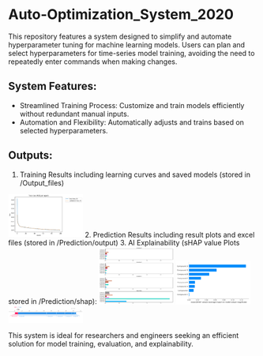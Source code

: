 # Auto-Optimization_System_2020
This repository features a system designed to simplify and automate hyperparameter tuning for machine learning models. Users can plan and select hyperparameters for time-series model training, avoiding the need to repeatedly enter commands when making changes.

## System Features:
- Streamlined Training Process: Customize and train models efficiently without redundant manual inputs.
- Automation and Flexibility: Automatically adjusts and trains based on selected hyperparameters.

  
## Outputs:
1. Training Results including learning curves and saved models (stored in /Output_files)
  <img src="https://github.com/Poopogen/Model_Hyperparameter_Optimization_System_2020/blob/653167f9945c207d548a7510f1792f957e660142/Output_files/Plot/Loss_plot/mse/loss_per_epoch_withparameterinfo_mse.png" alt="Alt Text" style="width:30%; height:auto;">
2. Prediction Results including result plots and excel files (stored in /Prediction/output)
3. AI Explainability (sHAP value Plots stored in /Prediction/shap):
  <img src="https://github.com/Poopogen/Model_Hyperparameter_Optimization_System_2020/blob/653167f9945c207d548a7510f1792f957e660142/Prediction/shap/timestep.png" alt="Alt Text" style="width:30%; height:auto;">
  <img src="https://github.com/Poopogen/Model_Hyperparameter_Optimization_System_2020/blob/4c09b0edada3020a15129535bd0cbcca68a7f79c/Prediction/shap/summary_plot2.png" alt="Alt Text" style="width:30%; height:auto;">
  <img src="https://github.com/Poopogen/Model_Hyperparameter_Optimization_System_2020/blob/653167f9945c207d548a7510f1792f957e660142/Prediction/shap/localplot_sample1.png" alt="Alt Text" style="width:30%; height:auto;">

This system is ideal for researchers and engineers seeking an efficient solution for model training, evaluation, and explainability.
